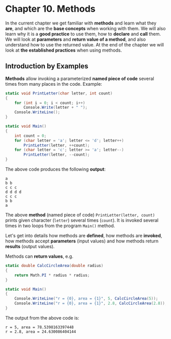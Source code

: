 # Chapter 10. Methods

In the current chapter we get familiar with **methods** and learn what they **are**, and which are the **base concepts** when working with them. We will also learn why it is a **good practice** to use them, how to **declare** and **call** them. We will look at **parameters** and **return value of a method**, and also understand how to use the returned value. At the end of the chapter we will look at **the established practices** when using methods.

## Introduction by Examples

**Methods** allow invoking a parameterized **named piece of code** several times from many places in the code. Example:

```csharp
static void PrintLetter(char letter, int count)
{
    for (int i = 0; i < count; i++)
        Console.Write(letter + " ");
    Console.WriteLine();
}

static void Main()
{
    int count = 0;
    for (char letter = 'a'; letter <= 'd'; letter++)
        PrintLetter(letter, ++count);
    for (char letter = 'c'; letter >= 'a'; letter--)
        PrintLetter(letter, --count);
}
```

The above code produces the following **output**:

```
a
b b
c c c
d d d d
c c c
b b
a
```

The above **method** \(named piece of code\) `PrintLetter(letter, count)` prints given character \(`letter`\) several times \(`count`\). It is invoked several times in two loops from the program `Main()` method.

Let's get into details how methods are **defined**, how methods are **invoked**, how methods accept **parameters** \(input values\) and how methods return **results** \(output values\).

Methods can **return values**, e.g.

```csharp
static double CalcCircleArea(double radius)
{
    return Math.PI * radius * radius;
}

static void Main()
{
    Console.WriteLine("r = {0}, area = {1}", 5, CalcCircleArea(5));
    Console.WriteLine("r = {0}, area = {1}", 2.8, CalcCircleArea(2.8));
}
```

The output from the above code is:

```
r = 5, area = 78.5398163397448
r = 2.8, area = 24.630086404144
```



